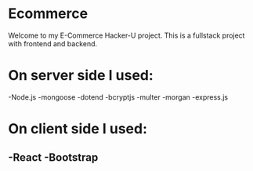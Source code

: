 # Ecommerce

Welcome to my E-Commerce Hacker-U project. This is a fullstack project with frontend and backend.

# On server side I used:
-Node.js
-mongoose
-dotend
-bcryptjs
-multer
-morgan
-express.js

# On client side I used:
-React
-Bootstrap
-
